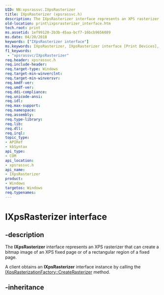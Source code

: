 ```yaml
---
UID: NN:xpsrassvc.IXpsRasterizer
title: IXpsRasterizer (xpsrassvc.h)
description: The IXpsRasterizer interface represents an XPS rasterizer that can create a bitmap image of an XPS fixed page or of a rectangular region of a fixed page.
old-location: print\ixpsrasterizer_interface.htm
tech.root: print
ms.assetid: 1ef99120-2b3b-45aa-bcf7-16bcb9656089
ms.date: 04/20/2018
keywords: ["IXpsRasterizer interface"]
ms.keywords: IXpsRasterizer, IXpsRasterizer interface [Print Devices], IXpsRasterizer interface [Print Devices],described, print.ixpsrasterizer_interface, print_xpsrast_e8c45bd1-2f79-4e4f-b6c4-034c703ff173.xml, xpsrassvc/IXpsRasterizer
f1_keywords:
 - "xpsrassvc/IXpsRasterizer"
req.header: xpsrassvc.h
req.include-header: 
req.target-type: Windows
req.target-min-winverclnt: 
req.target-min-winversvr: 
req.kmdf-ver: 
req.umdf-ver: 
req.ddi-compliance: 
req.unicode-ansi: 
req.idl: 
req.max-support: 
req.namespace: 
req.assembly: 
req.type-library: 
req.lib: 
req.dll: 
req.irql: 
topic_type:
- APIRef
- kbSyntax
api_type:
- COM
api_location:
- xpsrassvc.h
api_name:
- IXpsRasterizer
product:
- Windows
targetos: Windows
req.typenames: 
---
```


# IXpsRasterizer interface

## -description

The **IXpsRasterizer** interface represents an XPS rasterizer that can create a bitmap image of an XPS fixed page or of a rectangular region of a fixed page.

A client obtains an **IXpsRasterizer** interface instance by calling the [IXpsRasterizationFactory::CreateRasterizer](https://docs.microsoft.com/windows-hardware/drivers/ddi/xpsrassvc/nf-xpsrassvc-ixpsrasterizationfactory-createrasterizer) method.

## -inheritance

